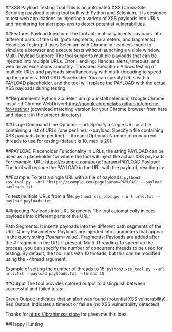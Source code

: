 ##XSS Payload Testing Tool
This is an automated XSS (Cross-Site Scripting) payload testing tool built with Python and Selenium. It is designed to test web applications by injecting a variety of XSS payloads into URLs and monitoring for alert pop-ups to detect potential vulnerabilities.

##Features
Payload Injection: The tool automatically injects payloads into different parts of the URL (path segments, parameters, and fragments).
Headless Testing: It uses Selenium with Chrome in headless mode to simulate a browser and execute tests without launching a visible window.
Multi-Payload Support: The tool supports multiple payloads that can be injected into multiple URLs.
Error Handling: Handles alerts, timeouts, and web driver exceptions smoothly.
Threaded Execution: Allows testing of multiple URLs and payloads simultaneously with multi-threading to speed up the process.
PAYLOAD Placeholder: You can specify URLs with a PAYLOAD placeholder, and the tool will replace the PAYLOAD with the actual XSS payloads during testing.

##Requirements
Python 3.x
Selenium (pip install selenium)
Google Chrome installed
Chrome WebDriver:https://googlechromelabs.github.io/chrome-for-testing/ (download matching version for your Chrome browser from here and place it in the project directory)

##Usage
Command Line Options:
--url: Specify a single URL or a file containing a list of URLs (one per line).
--payload: Specify a file containing XSS payloads (one per line).
--thread: (Optional) Number of concurrent threads to use for testing (default is 10, max is 20).

##PAYLOAD Placeholder Functionality
In URLs, the string PAYLOAD can be used as a placeholder for where the tool will inject the actual XSS payloads. For example:
URL: https://example.com/page?param=PAYLOAD
Payload: <script>alert('XSS')</script>
The tool will replace the PAYLOAD in the URL with the payload, resulting in:

##Example:
To test a single URL with a file of payloads:
`python3 xss_tool.py --url "https://example.com/page?param=PAYLOAD" --payload payloads.txt`

To test multiple URLs from a file:
`python3 xss_tool.py --url urls.txt --payload payloads.txt`

##Injecting Payloads into URL Segments
The tool automatically injects payloads into different parts of the URL:

Path Segments: It inserts payloads into the different path segments of the URL.
Query Parameters: Payloads are injected into parameters that appear in the query string (?param=value).
Fragments: Payloads are added after the # fragment in the URL if present.
Multi-Threading
To speed up the process, you can specify the number of concurrent threads to be used for testing. By default, the tool runs with 10 threads, but this can be modified using the --thread argument.

Example of setting the number of threads to 15:
`python3 xss_tool.py --url urls.txt --payload payloads.txt --thread 15`

##Output
The tool provides colored output to distinguish between successful and failed tests:

Green Output: Indicates that an alert was found (potential XSS vulnerability).
Red Output: Indicates a timeout or failure (no XSS vulnerability detected).

Thanks for https://ibrahimxss.store for given me this idea.

##Happy Hunting
